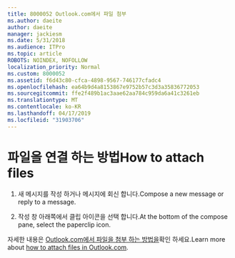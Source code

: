 ```yaml
---
title: 8000052 Outlook.com에서 파일 첨부
ms.author: daeite
author: daeite
manager: jackiesm
ms.date: 5/31/2018
ms.audience: ITPro
ms.topic: article
ROBOTS: NOINDEX, NOFOLLOW
localization_priority: Normal
ms.custom: 8000052
ms.assetid: f6d43c80-cfca-4898-9567-746177cfadc4
ms.openlocfilehash: ea64b9d4a8153867e9752b57c3d3a35836772053
ms.sourcegitcommit: ffe2f489b1ac3aae62aa784c959da6a41c3261eb
ms.translationtype: MT
ms.contentlocale: ko-KR
ms.lasthandoff: 04/17/2019
ms.locfileid: "31903706"
---
```

# <a name="how-to-attach-files"></a><span data-ttu-id="c10d1-102">파일을 연결 하는 방법</span><span class="sxs-lookup"><span data-stu-id="c10d1-102">How to attach files</span></span>

  
1. <span data-ttu-id="c10d1-103">새 메시지를 작성 하거나 메시지에 회신 합니다.</span><span class="sxs-lookup"><span data-stu-id="c10d1-103">Compose a new message or reply to a message.</span></span>
    
2. <span data-ttu-id="c10d1-104">작성 창 아래쪽에서 클립 아이콘을 선택 합니다.</span><span class="sxs-lookup"><span data-stu-id="c10d1-104">At the bottom of the compose pane, select the paperclip icon.</span></span>
    
<span data-ttu-id="c10d1-105">자세한 내용은 [Outlook.com에서 파일을 첨부 하는 방법을](https://go.microsoft.com/fwlink/p/?linkid=2001702&amp;clcid=0x409)확인 하세요.</span><span class="sxs-lookup"><span data-stu-id="c10d1-105">Learn more about [how to attach files in Outlook.com](https://go.microsoft.com/fwlink/p/?linkid=2001702&amp;clcid=0x409).</span></span>
  


